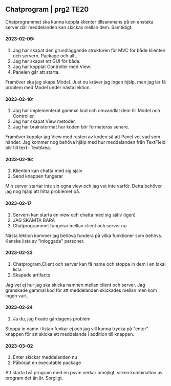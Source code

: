 ## Chatprogram | prg2 TE20

Chatprogrammet ska kunna koppla klienter tillsammans på en enstaka server där meddelanden kan skickas mellan dem. Samtidigt.

#### 2023-02-09:
1. Jag har skapat den grundläggande strukturen för MVC för både klienten och servern. Package och allt.
2. Jag har skapat ett GUI för båda.
3. Jag har kopplat Controller med View.
4. Panelen går att starta.

Framöver ska jag skapa Model. Just nu kräver jag ingen hjälp, men jag lär få problem med Model under nästa lektion.

#### 2023-02-10:
1. Jag har implementerat gammal kod och omvandlat dem till Model och Controller.
2. Jag har skapat View metoder.
3. Jag har brainstormat hur koden bör formateras senare.

Framöver kopplar jag View med resten av koden så att Panel vet vad som händer. Jag kommer nog behöva hjälp med hur meddelanden från TextField blir till text i TextArea.

#### 2023-02-16:
1. Klienten kan chatta med sig själv
2. Send knappen fungerar

Min server startar inte sin egna view och jag vet inte varför. Detta behöver jag nog hjälp att hitta problemet på.

#### 2023-02-17
1. Servern kan starta en view och chatta med sig själv (igen)
2. JAG SKÄMTA BARA
3. Chatprogrammet fungerar mellan client och server nu

Nästa lektion kommer jag behöva fundera på vilka funktioner som behövs. Kanske lista av "inloggade" personer.

#### 2023-02-23
1. Chatprogram.Client och server kan få name och stoppa in dem i en lokal lista
2. Skapade artifacts

Jag vet ej hur jag ska skicka namnen mellan client och server. Jag granskade gammal kod för att meddelanden skickades mellan men kom ingen vart.

#### 2023-02-24
1. Ja du, jag fixade gårdagens problem

Stoppa in namn i listan funkar ej och jag vill kunna trycka på "enter" knappen för att skicka ett meddelande i addition till knappen.

#### 2023-03-02
1. Enter skickar meddelanden nu
2. Påbörjat en executable package

Att starta två program med en psvm verkar omöjligt, vilken kombination av program det än är. Sorgligt.